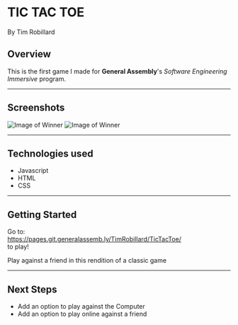 # TIC TAC TOE
By Tim Robillard

## Overview

This is the first game I made for <strong>General Assembly</strong>'s <em>Software Engineering Immersive</em> program.  

---

## Screenshots

![Image of Winner](https://i.imgur.com/h7Retxw.png)
![Image of Winner](https://i.imgur.com/rIsIqAo.png)

---

## Technologies used

* Javascript
* HTML
* CSS
 

---

## Getting Started
Go to:<br>
https://pages.git.generalassemb.ly/TimRobillard/TicTacToe/ <br>
to play!

Play against a friend in this rendition of a classic game

---


## Next Steps

* Add an option to play against the Computer
* Add an option to play online against a friend